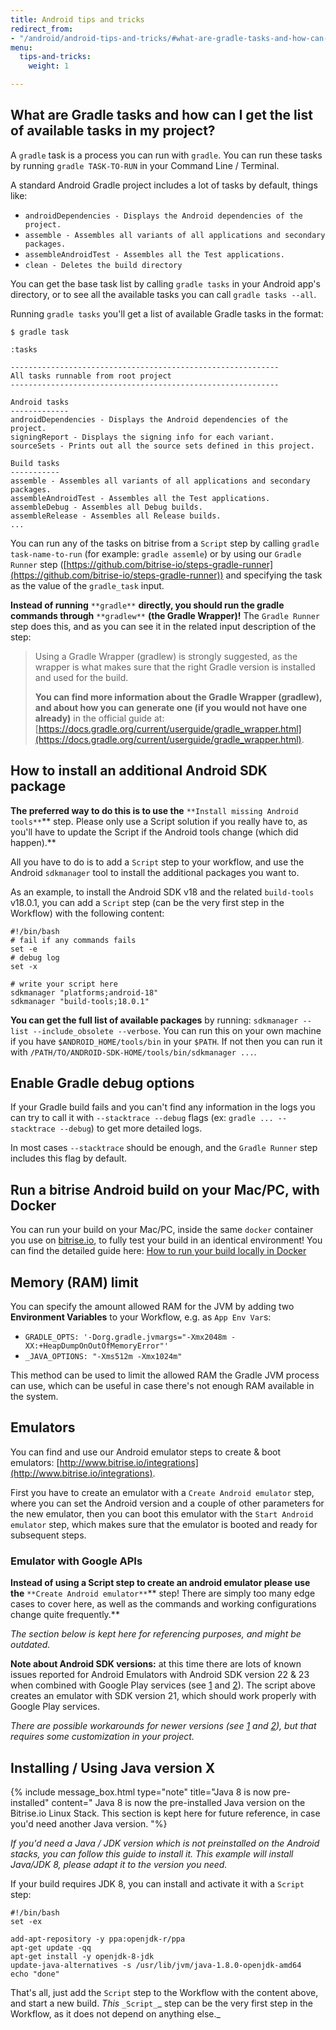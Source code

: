 ```yaml
---
title: Android tips and tricks
redirect_from:
- "/android/android-tips-and-tricks/#what-are-gradle-tasks-and-how-can-i-get-the-list-of-available-tasks-in-my-project"
menu:
  tips-and-tricks:
    weight: 1

---
```

## What are Gradle tasks and how can I get the list of available tasks in my project?

A `gradle` task is a process you can run with `gradle`.
You can run these tasks by running `gradle TASK-TO-RUN` in your Command Line / Terminal.

A standard Android Gradle project includes a lot of tasks by default, things like:

* `androidDependencies - Displays the Android dependencies of the project.`
* `assemble - Assembles all variants of all applications and secondary packages.`
* `assembleAndroidTest - Assembles all the Test applications.`
* `clean - Deletes the build directory`

You can get the base task list by calling `gradle tasks` in your Android app's directory,
or to see all the available tasks you can call `gradle tasks --all`.

Running `gradle tasks` you'll get a list of available Gradle tasks in the format:

    $ gradle task
    
    :tasks
    
    ------------------------------------------------------------
    All tasks runnable from root project
    ------------------------------------------------------------
    
    Android tasks
    -------------
    androidDependencies - Displays the Android dependencies of the project.
    signingReport - Displays the signing info for each variant.
    sourceSets - Prints out all the source sets defined in this project.
    
    Build tasks
    -----------
    assemble - Assembles all variants of all applications and secondary packages.
    assembleAndroidTest - Assembles all the Test applications.
    assembleDebug - Assembles all Debug builds.
    assembleRelease - Assembles all Release builds.
    ...

You can run any of the tasks on bitrise from a `Script` step by calling `gradle task-name-to-run` (for example: `gradle assemle`)
or by using our `Gradle Runner` step ([https://github.com/bitrise-io/steps-gradle-runner](https://github.com/bitrise-io/steps-gradle-runner))
and specifying the task as the value of the `gradle_task` input.

**Instead of running** `**gradle**` **directly, you should run the gradle commands through** `**gradlew**` **(the Gradle Wrapper)!**
The `Gradle Runner` step does this, and as you can see it in the related input description of the step:

> Using a Gradle Wrapper (gradlew) is strongly suggested, as the wrapper is what makes sure
> that the right Gradle version is installed and used for the build.
>
> **You can find more information about the Gradle Wrapper (gradlew),
> and about how you can generate one (if you would not have one already)**
> in the official guide at: [https://docs.gradle.org/current/userguide/gradle_wrapper.html](https://docs.gradle.org/current/userguide/gradle_wrapper.html).

## How to install an additional Android SDK package

**The preferred way to do this is to use the** `**Install missing Android tools**`** step.
Please only use a Script solution if you really have to, as you'll have to update
the Script if the Android tools change (which did happen).**

All you have to do is to add a `Script` step to your workflow,
and use the Android `sdkmanager` tool to install the additional packages you want to.

As an example, to install the Android SDK v18 and the related `build-tools` v18.0.1,
you can add a `Script` step (can be the very first step in the Workflow)
with the following content:

    #!/bin/bash
    # fail if any commands fails
    set -e
    # debug log
    set -x
    
    # write your script here
    sdkmanager "platforms;android-18"
    sdkmanager "build-tools;18.0.1"

**You can get the full list of available packages** by running:
`sdkmanager --list --include_obsolete --verbose`.
You can run this on your own machine if you have `$ANDROID_HOME/tools/bin` in your `$PATH`.
If not then you can run it with `/PATH/TO/ANDROID-SDK-HOME/tools/bin/sdkmanager ...`.

## Enable Gradle debug options

If your Gradle build fails and you can't find any information in the logs you can try to call it with
`--stacktrace --debug` flags (ex: `gradle ... --stacktrace --debug`) to get more detailed logs.

In most cases `--stacktrace` should be enough, and the `Gradle Runner` step includes
this flag by default.

## Run a bitrise Android build on your Mac/PC, with Docker

You can run your build on your Mac/PC, inside the same `docker` container you use on [bitrise.io](https://www.bitrise.io),
to fully test your build in an identical environment! You can find the detailed guide here:
[How to run your build locally in Docker](/docker/run-your-build-locally-in-docker/)

## Memory (RAM) limit

You can specify the amount allowed RAM for the JVM by adding two **Environment Variables** to your Workflow,
e.g. as `App Env Var`s:

* `GRADLE_OPTS: '-Dorg.gradle.jvmargs="-Xmx2048m -XX:+HeapDumpOnOutOfMemoryError"'`
* `_JAVA_OPTIONS: "-Xms512m -Xmx1024m"`

This method can be used to limit the allowed RAM the Gradle JVM process can use,
which can be useful in case there's not enough RAM available in the system.

## Emulators

You can find and use our Android emulator steps to create & boot emulators:
[http://www.bitrise.io/integrations](http://www.bitrise.io/integrations).

First you have to create an emulator with a `Create Android emulator` step,
where you can set the Android version and a couple of other parameters for the new emulator,
then you can boot this emulator with the `Start Android emulator` step,
which makes sure that the emulator is booted and ready for subsequent steps.

### Emulator with Google APIs

**Instead of using a Script step to create an android emulator please use the** `**Create Android emulator**`** step!
There are simply too many edge cases to cover here, as well as the commands and working configurations change quite frequently.**

_The section below is kept here for referencing purposes, and might be outdated._

**Note about Android SDK versions:** at this time there are lots of known issues reported for Android Emulators
with Android SDK version 22 & 23 when combined with Google Play services
(see [1](http://stackoverflow.com/questions/32856919/androidstudio-emulator-wont-run-unless-you-update-google-play-services)
and [2](https://code.google.com/p/android/issues/detail?id=176348)).
The script above creates an emulator with SDK version 21, which should work properly with Google Play services.

_There are possible workarounds for newer versions
(see _[_1_](http://stackoverflow.com/questions/34329363/app-wont-run-unless-you-update-google-play-services-with-google-maps-api-andr)
_and_ [_2_](http://stackoverflow.com/questions/33114112/app-wont-run-unless-you-update-google-play-services)_),
but that requires some customization in your project._

## Installing / Using Java version X

{% include message_box.html type="note" title="Java 8 is now pre-installed" content=" Java 8 is now the pre-installed Java version on the Bitrise.io Linux Stack. This section is kept here for future reference, in case you'd need another Java version. "%}

_If you'd need a Java / JDK version which is not preinstalled on the Android stacks,
you can follow this guide to install it. This example will install Java/JDK 8,
please adapt it to the version you need._

If your build requires JDK 8, you can install and activate it with a `Script` step:

    #!/bin/bash
    set -ex
    
    add-apt-repository -y ppa:openjdk-r/ppa
    apt-get update -qq
    apt-get install -y openjdk-8-jdk
    update-java-alternatives -s /usr/lib/jvm/java-1.8.0-openjdk-amd64
    echo "done"

That's all, just add the `Script` step to the Workflow with the content above,
and start a new build. _This_ `_Script_`_ step can be the very first step in the Workflow,
as it does not depend on anything else._